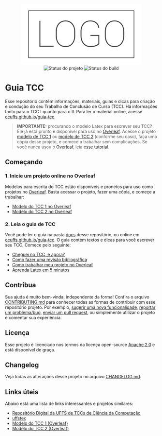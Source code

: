 <p align="center">
    <img width="400" height="200" src=".github/logo.png" title="Logo do projeto"><br />
    <img src="https://img.shields.io/maintenance/yes/2020?style=for-the-badge" title="Status do projeto">
    <img src="https://img.shields.io/github/workflow/status/ccuffs/template/ci.uffs.cc?label=Build&logo=github&logoColor=white&style=for-the-badge" title="Status do build">
</p>

# Guia TCC

Esse repositório contém informações, materiais, guias e dicas para criação e condução do seu Trabalho de Conclusão de Curso (TCC). Há informações tanto para o TCC I quanto para o II. Para ler o material online, acesse [ccuffs.github.io/guia-tcc](https://ccuffs.github.io/guia-tcc). 

> **IMPORTANTE:** procurando o modelo Latex para escrever seu TCC? Ele já está pronto e disponível para uso no [Overleaf](https://overleaf.com). Acesse o projeto [modelo de TCC 1](https://www.overleaf.com/read/pbkfpzgjcdxw) ou [modelo de TCC 2](tcc2) (conforme seu caso), faça uma cópia desse projeto, e comece a trabalhar sem complicações. Se você nunca usou o [Overleaf](https://overleaf.com), leia [esse tutorial](docs/overleaf.md).

## Começando

### 1. Inicie um projeto online no Overleaf

Modelos para escrita do TCC estão disponíveis e pronetos para uso como projetos no [Overleaf](https://overleaf.com). Basta acessar o projeto, fazer uma cópia, e começe a trabalhar:

* [Modelo do TCC 1 no Overleaf](https://www.overleaf.com/read/pbkfpzgjcdxw)
* [Modelo do TCC 2 no Overleaf](https://www.overleaf.com/)

### 2. Leia o guia de TCC

Você pode ler o guia na pasta [docs](docs) desse repositório, ou online em [ccuffs.github.io/guia-tcc](https://ccuffs.github.io/guia-tcc). O guia contém textos e dicas para você escrever seu TCC. Comece pelo seguinte:

* [Cheguei no TCC, e agora?](docs/intro.md)
* [Como fazer uma revisão bibliográfica](docs/revisao-bibliografica.md)
* [Como trabalhar meu projeto no Overleaf](docs/overleaf.md)
* [Aprenda Latex em 5 minutos](docs/latex-5min.md)

## Contribua

Sua ajuda é muito bem-vinda, independente da forma! Confira o arquivo [CONTRIBUTING.md](CONTRIBUTING.md) para conhecer todas as formas de contribuir com esse repositório projeto. Por exemplo, [sugerir uma nova funcionalidade](https://github.com/ccuffs/template/issues/new?assignees=&labels=&template=feature_request.md&title=), [reportar um problema/bug](https://github.com/ccuffs/template/issues/new?assignees=&labels=bug&template=bug_report.md&title=), [enviar um pull request](https://github.com/ccuffs/hacktoberfest/blob/master/docs/tutorial-pull-request.md), ou simplemente utilizar o projeto e comentar sua experiência.

## Licença

Esse projeto é licenciado nos termos da licença open-source [Apache 2.0](https://choosealicense.com/licenses/apache-2.0/) e está disponível de graça.

## Changelog

Veja todas as alterações desse projeto no arquivo [CHANGELOG.md](CHANGELOG.md).

## Links úteis

Abaixo está uma lista de links interessantes e projetos similares:

* [Repositório Digital da UFFS de TCCs de Ciência da Computação](https://rd.uffs.edu.br/handle/prefix/67)
* [uffstex](https://github.com/ccuffs/uffstex)
* [Modelo do TCC 1 (Overleaf)](https://www.overleaf.com/read/pbkfpzgjcdxw)
* [Modelo do TCC 2 (Overleaf)](https://www.overleaf.com/)